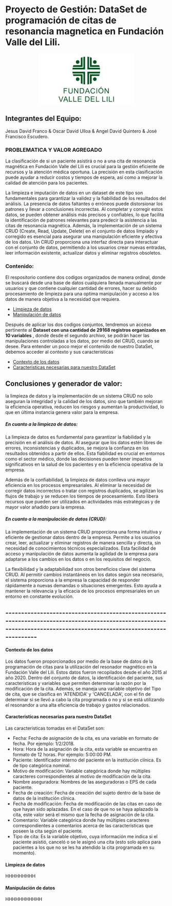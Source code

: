 # Proyecto de Gestión: DataSet de programación de citas de resonancia magnetica en Fundación Valle del Lili.
<p align="center">
<img src="logo.jpg" alt="Texto alternativo" width="300" height="auto"/>
</p>

## Integrantes del Equipo:
Jesus David Franco & Oscar David Ulloa & Angel David Quintero & José Francisco Escudero.


### PROBLEMATICA Y VALOR AGREGADO

La clasificación de si un paciente asistirá o no a una cita de resonancia magnética en Fundación Valle del Lili es crucial para la gestión eficiente de recursos y la atención médica oportuna. La precisión en esta clasificación puede ayudar a reducir costos y tiempos de espera, así como a mejorar la calidad de atención para los pacientes.

La limpieza e imputación de datos en un dataset de este tipo son fundamentales para garantizar la validez y la fiabilidad de los resultados del análisis. La presencia de datos faltantes o erróneos puede distorsionar los patrones y llevar a conclusiones incorrectas. Al completar y corregir estos datos, se pueden obtener análisis más precisos y confiables, lo que facilita la identificación de patrones relevantes para predecir la asistencia a las citas de resonancia magnética. Además, la implementación de un sistema CRUD (Create, Read, Update, Delete) en el conjunto de datos limpiado y corregido es esencial para asegurar una manipulación eficiente y efectiva de los datos. Un CRUD proporciona una interfaz directa para interactuar con el conjunto de datos, permitiendo a los usuarios crear nuevas entradas, leer información existente, actualizar datos y eliminar registros obsoletos. 

### Contenido:

El respositorio contiene dos codigos organizados de manera ordinal, donde se buscará desde una base de datos cualquiera llenada manualmente por usuarios y que contiene cualquier cantidad de errores, hacer su debido procesamiento de limpieza para una optima manipulación y acceso a los datos de manera objetiva a la necesidad que requiera.

- [Limpieza de datos](#limpieza-de-datos)
- [Manipulación de datos](#manipulación-de-datos)

Después de aplicar los dos codigos conjuntos, tendremos un acceso pertinente al **Dataset con una cantidad de 29168 registros organizados en 10 variables** , donde desde el segundo archivo, se podrán hacer las manipulaciones controladas a los datos, por medio del CRUD, cuando se desee. Para entender un poco mejor el contenido de nuestro DataSet, debemos acceder al contexto y sus caracteristicas

- [Contexto de los datos](#Contexto-de-los-datos)
- [Caracteristicas necesarias para nuestro DataSet](#Caracteristicas-necesarias-para-nuestro-DataSet)

## Conclusiones y generador de valor:
la limpieza de datos y la implementación de un sistema CRUD no solo aseguran la integridad y la calidad de los datos, sino que también mejoran la eficiencia operativa, reducen los riesgos y aumentan la productividad, lo que en última instancia genera valor para la empresa.

##### En cuanto a la limpieza de datos:
La limpieza de datos es fundamental para garantizar la fiabilidad y la precisión en el análisis de datos. Al asegurar que los datos estén libres de errores, inconsistencias y duplicados, se mejora la confianza en los resultados obtenidos a partir de ellos. Esta fiabilidad es crucial en entornos como el sector médico, donde las decisiones pueden tener impactos significativos en la salud de los pacientes y en la eficiencia operativa de la empresa.

Además de la confiabilidad, la limpieza de datos conlleva una mayor eficiencia en los procesos empresariales. Al eliminar la necesidad de corregir datos incorrectos o tratar con registros duplicados, se agilizan los flujos de trabajo y se reducen los tiempos de procesamiento. Esto libera recursos que pueden ser utilizados en actividades más estratégicas y de mayor valor añadido para la empresa.

##### En cuanto a la manipulación de datos (CRUD):
La implementación de un sistema CRUD proporciona una forma intuitiva y eficiente de gestionar datos dentro de la empresa. Permite a los usuarios crear, leer, actualizar y eliminar registros de manera sencilla y directa, sin necesidad de conocimientos técnicos especializados. Esta facilidad de acceso y manipulación de datos aumenta la agilidad de la empresa para adaptarse a los cambios en los datos o en los requisitos del negocio.

La flexibilidad y la adaptabilidad son otros beneficios clave del sistema CRUD. Al permitir cambios instantáneos en los datos según sea necesario, el sistema proporciona a la empresa la capacidad de responder rápidamente a nuevas demandas o situaciones emergentes. Esto ayuda a mantener la relevancia y la eficacia de los procesos empresariales en un entorno en constante evolución.


## -------------------------------------------------------------------------------------------------------------------------------------------------------------------
#### Contexto de los datos

Los datos fueron proporcionados por medio de la base de datos de la programación de citas para la utilización del resonador magnético en la Fundación Valle del Lili. Estos datos fueron recopilados desde el año 2015 al año 2020. Dentro del conjunto de datos, la identificación del paciente, sus características y variables que permiten determinar la razón por la modificación de la cita. Además, se maneja una variable objetivo del Tipo de cita, que se clasifica en 'ATENDIDA' y 'CANCELADA', con el fin de determinar si se llevó a cabo la cita programada o no y si se está utilizando el resonandor a una alta eficiencia de trabajo y gastos relacionados. 

#### Caracteristicas necesarias para nuestro DataSet 
Las caracteristicas tomadas en el DataSet son:
* Fecha: Fecha de asignación de la cita, es una variable en formato de fecha. Por ejemplo: 1/2/2018.
* Hora: Hora de la asignación de la cita, esta variable se encuentra en formato de 12 horas. Por ejemplo: 5:00:00 PM.
* Paciente: Identificador interno del paciente en la institución clínica. Es de tipo categórica nominal.
* Motivo de modificación: Variable categórica donde hay múltiples caracteres correspondientes al motivo de modificación de la cita.
* Nombre aseguradora: Nombres de las aseguradoras o EPS de cada paciente.
* Fecha de creación: Fecha de creación del sujeto dentro de la base de datos de la institución clínica.
* Fecha de modificación: Fecha de modificación de las citas en caso de que hayan sido aplazadas. En el caso de que no se haya aplazado la cita, este valor será el mismo que la fecha de asignación de la cita.
* Comentario: Variable categórica donde hay múltiples caracteres correspondientes a comentarios acerca de las características que poseen la cita según el paciente.
* Tipo de cita: Es la variable objetivo, cuya información me indica si el paciente asistió, canceló o se le asignó una cita (esto solo aplica para pacientes a los que no se les ha atendido la cita programada en su momento).

#### Limpieza de datos
HHHHHHHHH

#### Manipulación de datos
HHHHHHHHHHH




